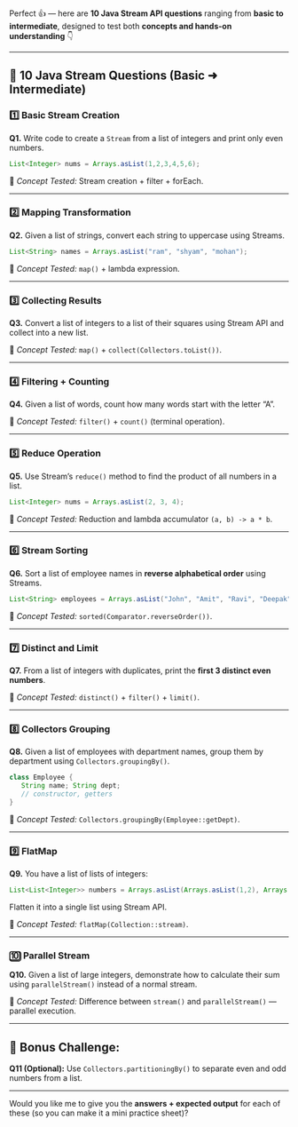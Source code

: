 Perfect 👍 — here are **10 Java Stream API questions** ranging from **basic to intermediate**, designed to test both **concepts and hands-on understanding** 👇

---

## 🧩 **10 Java Stream Questions (Basic ➜ Intermediate)**

### **1️⃣ Basic Stream Creation**

**Q1.**
Write code to create a `Stream` from a list of integers and print only even numbers.

```java
List<Integer> nums = Arrays.asList(1,2,3,4,5,6);
```

🧠 *Concept Tested:*
Stream creation + filter + forEach.

---

### **2️⃣ Mapping Transformation**

**Q2.**
Given a list of strings, convert each string to uppercase using Streams.

```java
List<String> names = Arrays.asList("ram", "shyam", "mohan");
```

🧠 *Concept Tested:*
`map()` + lambda expression.

---

### **3️⃣ Collecting Results**

**Q3.**
Convert a list of integers to a list of their squares using Stream API and collect into a new list.

🧠 *Concept Tested:*
`map()` + `collect(Collectors.toList())`.

---

### **4️⃣ Filtering + Counting**

**Q4.**
Given a list of words, count how many words start with the letter “A”.

🧠 *Concept Tested:*
`filter()` + `count()` (terminal operation).

---

### **5️⃣ Reduce Operation**

**Q5.**
Use Stream’s `reduce()` method to find the product of all numbers in a list.

```java
List<Integer> nums = Arrays.asList(2, 3, 4);
```

🧠 *Concept Tested:*
Reduction and lambda accumulator `(a, b) -> a * b`.

---

### **6️⃣ Stream Sorting**

**Q6.**
Sort a list of employee names in **reverse alphabetical order** using Streams.

```java
List<String> employees = Arrays.asList("John", "Amit", "Ravi", "Deepak");
```

🧠 *Concept Tested:*
`sorted(Comparator.reverseOrder())`.

---

### **7️⃣ Distinct and Limit**

**Q7.**
From a list of integers with duplicates, print the **first 3 distinct even numbers**.

🧠 *Concept Tested:*
`distinct()` + `filter()` + `limit()`.

---

### **8️⃣ Collectors Grouping**

**Q8.**
Given a list of employees with department names, group them by department using `Collectors.groupingBy()`.

```java
class Employee {
   String name; String dept;
   // constructor, getters
}
```

🧠 *Concept Tested:*
`Collectors.groupingBy(Employee::getDept)`.

---

### **9️⃣ FlatMap**

**Q9.**
You have a list of lists of integers:

```java
List<List<Integer>> numbers = Arrays.asList(Arrays.asList(1,2), Arrays.asList(3,4), Arrays.asList(5));
```

Flatten it into a single list using Stream API.

🧠 *Concept Tested:*
`flatMap(Collection::stream)`.

---

### **🔟 Parallel Stream**

**Q10.**
Given a list of large integers, demonstrate how to calculate their sum using `parallelStream()` instead of a normal stream.

🧠 *Concept Tested:*
Difference between `stream()` and `parallelStream()` — parallel execution.

---

## 🏁 Bonus Challenge:

**Q11 (Optional):**
Use `Collectors.partitioningBy()` to separate even and odd numbers from a list.

---

Would you like me to give you the **answers + expected output** for each of these (so you can make it a mini practice sheet)?
